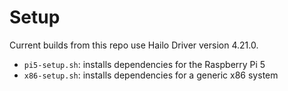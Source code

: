 # Setup

Current builds from this repo use Hailo Driver version 4.21.0.

- `pi5-setup.sh`: installs dependencies for the Raspberry Pi 5 
- `x86-setup.sh`: installs dependencies for a generic x86 system

